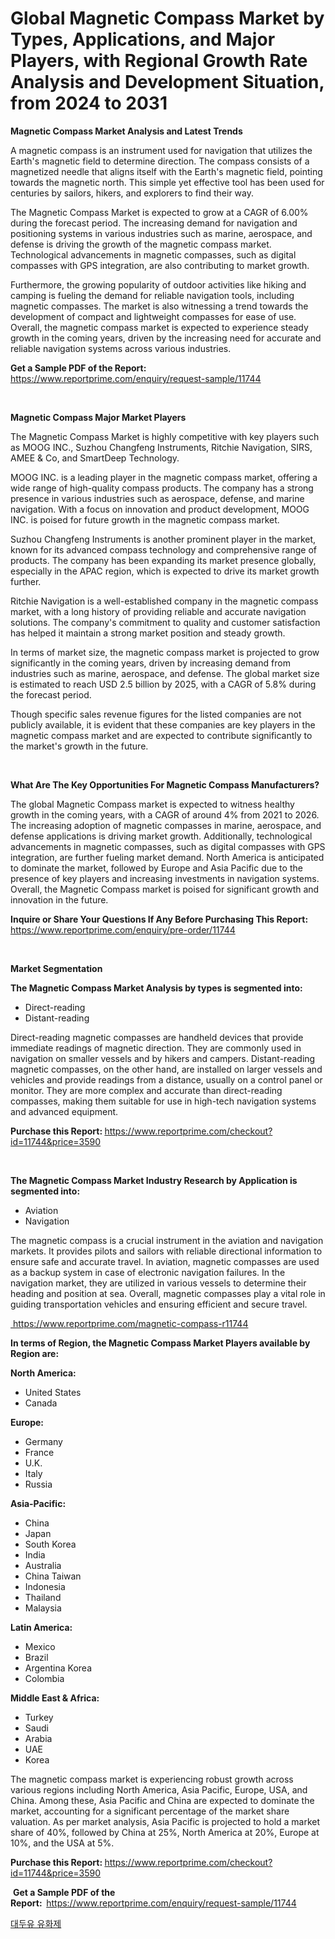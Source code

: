 <p><h1>Global Magnetic Compass Market by Types, Applications, and Major Players, with Regional Growth Rate Analysis and Development Situation, from 2024 to 2031</h1></p><p><strong>Magnetic Compass Market Analysis and Latest Trends</strong></p>
<p><p>A magnetic compass is an instrument used for navigation that utilizes the Earth's magnetic field to determine direction. The compass consists of a magnetized needle that aligns itself with the Earth's magnetic field, pointing towards the magnetic north. This simple yet effective tool has been used for centuries by sailors, hikers, and explorers to find their way.</p><p>The Magnetic Compass Market is expected to grow at a CAGR of 6.00% during the forecast period. The increasing demand for navigation and positioning systems in various industries such as marine, aerospace, and defense is driving the growth of the magnetic compass market. Technological advancements in magnetic compasses, such as digital compasses with GPS integration, are also contributing to market growth.</p><p>Furthermore, the growing popularity of outdoor activities like hiking and camping is fueling the demand for reliable navigation tools, including magnetic compasses. The market is also witnessing a trend towards the development of compact and lightweight compasses for ease of use. Overall, the magnetic compass market is expected to experience steady growth in the coming years, driven by the increasing need for accurate and reliable navigation systems across various industries.</p></p>
<p><strong>Get a Sample PDF of the Report:&nbsp;</strong> <a href="https://www.reportprime.com/enquiry/request-sample/11744">https://www.reportprime.com/enquiry/request-sample/11744</a></p>
<p>&nbsp;</p>
<p><strong>Magnetic Compass Major Market Players</strong></p>
<p><p>The Magnetic Compass Market is highly competitive with key players such as MOOG INC., Suzhou Changfeng Instruments, Ritchie Navigation, SIRS, AMEE & Co, and SmartDeep Technology. </p><p>MOOG INC. is a leading player in the magnetic compass market, offering a wide range of high-quality compass products. The company has a strong presence in various industries such as aerospace, defense, and marine navigation. With a focus on innovation and product development, MOOG INC. is poised for future growth in the magnetic compass market.</p><p>Suzhou Changfeng Instruments is another prominent player in the market, known for its advanced compass technology and comprehensive range of products. The company has been expanding its market presence globally, especially in the APAC region, which is expected to drive its market growth further.</p><p>Ritchie Navigation is a well-established company in the magnetic compass market, with a long history of providing reliable and accurate navigation solutions. The company's commitment to quality and customer satisfaction has helped it maintain a strong market position and steady growth.</p><p>In terms of market size, the magnetic compass market is projected to grow significantly in the coming years, driven by increasing demand from industries such as marine, aerospace, and defense. The global market size is estimated to reach USD 2.5 billion by 2025, with a CAGR of 5.8% during the forecast period.</p><p>Though specific sales revenue figures for the listed companies are not publicly available, it is evident that these companies are key players in the magnetic compass market and are expected to contribute significantly to the market's growth in the future.</p></p>
<p>&nbsp;</p>
<p><strong>What Are The Key Opportunities For Magnetic Compass Manufacturers?</strong></p>
<p><p>The global Magnetic Compass market is expected to witness healthy growth in the coming years, with a CAGR of around 4% from 2021 to 2026. The increasing adoption of magnetic compasses in marine, aerospace, and defense applications is driving market growth. Additionally, technological advancements in magnetic compasses, such as digital compasses with GPS integration, are further fueling market demand. North America is anticipated to dominate the market, followed by Europe and Asia Pacific due to the presence of key players and increasing investments in navigation systems. Overall, the Magnetic Compass market is poised for significant growth and innovation in the future.</p></p>
<p><strong>Inquire or Share Your Questions If Any Before Purchasing This Report:</strong> <a href="https://www.reportprime.com/enquiry/pre-order/11744">https://www.reportprime.com/enquiry/pre-order/11744</a></p>
<p>&nbsp;</p>
<p><strong>Market Segmentation</strong></p>
<p><strong>The Magnetic Compass Market Analysis by types is segmented into:</strong></p>
<p><ul><li>Direct-reading</li><li>Distant-reading</li></ul></p>
<p><p>Direct-reading magnetic compasses are handheld devices that provide immediate readings of magnetic direction. They are commonly used in navigation on smaller vessels and by hikers and campers. Distant-reading magnetic compasses, on the other hand, are installed on larger vessels and vehicles and provide readings from a distance, usually on a control panel or monitor. They are more complex and accurate than direct-reading compasses, making them suitable for use in high-tech navigation systems and advanced equipment.</p></p>
<p><strong>Purchase this Report:&nbsp;</strong><a href="https://www.reportprime.com/checkout?id=11744&price=3590">https://www.reportprime.com/checkout?id=11744&price=3590</a></p>
<p>&nbsp;</p>
<p><strong>The Magnetic Compass Market Industry Research by Application is segmented into:</strong></p>
<p><ul><li>Aviation</li><li>Navigation</li></ul></p>
<p><p>The magnetic compass is a crucial instrument in the aviation and navigation markets. It provides pilots and sailors with reliable directional information to ensure safe and accurate travel. In aviation, magnetic compasses are used as a backup system in case of electronic navigation failures. In the navigation market, they are utilized in various vessels to determine their heading and position at sea. Overall, magnetic compasses play a vital role in guiding transportation vehicles and ensuring efficient and secure travel.</p></p>
<p><a href="https://www.reportprime.com/magnetic-compass-r11744">&nbsp;https://www.reportprime.com/magnetic-compass-r11744</a></p>
<p><strong>In terms of Region, the Magnetic Compass Market Players available by Region are:</strong></p>
<p>
    <p> <strong> North America: </strong>
        <ul>
            <li>United States</li>
            <li>Canada</li>
        </ul>
        </p> 
    <p> <strong> Europe: </strong>
        <ul>
            <li>Germany</li>
            <li>France</li>
            <li>U.K.</li>
            <li>Italy</li>
            <li>Russia</li>
        </ul>
        </p> 
    <p> <strong> Asia-Pacific: </strong>
        <ul>
            <li>China</li>
            <li>Japan</li>
            <li>South Korea</li>
            <li>India</li>
            <li>Australia</li>
            <li>China Taiwan</li>
            <li>Indonesia</li>
            <li>Thailand</li>
            <li>Malaysia</li>
        </ul>
        </p> 
    <p> <strong> Latin America: </strong>
        <ul>
            <li>Mexico</li>
            <li>Brazil</li>
            <li>Argentina Korea</li>
            <li>Colombia</li>
        </ul>
        </p> 
    <p> <strong> Middle East & Africa: </strong>
        <ul>
            <li>Turkey</li>
            <li>Saudi</li>
            <li>Arabia</li>
            <li>UAE</li>
            <li>Korea</li>
        </ul>
    </p>
    </p>
<p><p>The magnetic compass market is experiencing robust growth across various regions including North America, Asia Pacific, Europe, USA, and China. Among these, Asia Pacific and China are expected to dominate the market, accounting for a significant percentage of the market share valuation. As per market analysis, Asia Pacific is projected to hold a market share of 40%, followed by China at 25%, North America at 20%, Europe at 10%, and the USA at 5%.</p></p>
<p><strong>Purchase this Report: </strong><a href="https://www.reportprime.com/checkout?id=11744&price=3590">https://www.reportprime.com/checkout?id=11744&price=3590</a></p>
<p>&nbsp;<strong>Get a Sample PDF of the Report:&nbsp;&nbsp;</strong><a href="https://www.reportprime.com/enquiry/request-sample/11744">https://www.reportprime.com/enquiry/request-sample/11744</a></p>
<p><strong></strong></p>
<p><p><a href="https://github.com/sougarounis/Market-Research-Report-List-3/blob/main/860048767074.md">대두유 유화제</a></p></p>